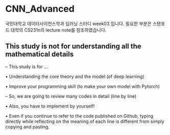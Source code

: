 # CNN_Advanced
국민대학교 데이터사이언스학과 딥러닝 스터디 week03 입니다.
필요한 부분은 스탠포드 대학의 CS231n의 lecture note를 참조하였습니다.

## This study is not for understanding all the mathematical details

– This study is for …
  
  • Understanding the core theory and the model (of deep learning)
  
  • Improve your programming skill (to make your own model with Pytorch)

– So, we are going to review many codes in detail (line by line)
  
  • Also, you have to implement by yourself!
  
  • Even if you continue to refer to the code published on Github, typing directly while reflecting on the meaning of each line is different from simply copying and pasting.
